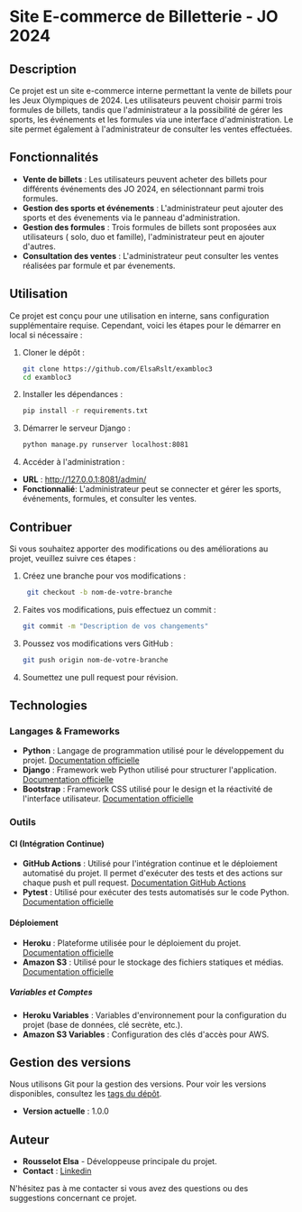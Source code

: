 # Site E-commerce de Billetterie - JO 2024

## Description
Ce projet est un site e-commerce interne permettant la vente de billets pour les Jeux Olympiques de 2024. Les utilisateurs peuvent choisir parmi trois formules de billets, tandis que l'administrateur a la possibilité de gérer les sports, les événements et les formules via une interface d'administration. Le site permet également à l'administrateur de consulter les ventes effectuées.

## Fonctionnalités
- **Vente de billets** : Les utilisateurs peuvent acheter des billets pour différents événements des JO 2024, en sélectionnant parmi trois formules.
- **Gestion des sports et événements** : L'administrateur peut ajouter des sports et des évenements via le panneau d'administration.
- **Gestion des formules** : Trois formules de billets sont proposées aux utilisateurs ( solo, duo et famille), l'administrateur peut en ajouter d'autres.
- **Consultation des ventes** : L'administrateur peut consulter les ventes réalisées par formule et par évenements.


## Utilisation
Ce projet est conçu pour une utilisation en interne, sans configuration supplémentaire requise. Cependant, voici les étapes pour le démarrer en local si nécessaire :

1. Cloner le dépôt :
   ```bash
   git clone https://github.com/ElsaRslt/exambloc3
   cd exambloc3
   ```

2. Installer les dépendances :
   ```bash
   pip install -r requirements.txt
   ```

3. Démarrer le serveur Django :
   ```bash
   python manage.py runserver localhost:8081
   ```

4. Accéder à l'administration :
- **URL** : http://127.0.0.1:8081/admin/
- **Fonctionnalié**: L'administrateur peut se connecter et gérer les sports, événements, formules, et consulter les ventes.

## Contribuer
Si vous souhaitez apporter des modifications ou des améliorations au projet, veuillez suivre ces étapes :

1. Créez une branche pour vos modifications :
   ```bash
    git checkout -b nom-de-votre-branche
   ```

2. Faites vos modifications, puis effectuez un commit : 
   ```bash
   git commit -m "Description de vos changements"
   ```

3. Poussez vos modifications vers GitHub :
    ```bash
   git push origin nom-de-votre-branche
   ```

4. Soumettez une pull request pour révision.

## Technologies

### Langages & Frameworks
- **Python** : Langage de programmation utilisé pour le développement du projet. [Documentation officielle](https://docs.python.org/3/)
- **Django** : Framework web Python utilisé pour structurer l'application. [Documentation officielle](https://docs.djangoproject.com/en/stable/)
- **Bootstrap** : Framework CSS utilisé pour le design et la réactivité de l'interface utilisateur. [Documentation officielle](https://getbootstrap.com/)

### Outils

#### CI (Intégration Continue)
- **GitHub Actions** : Utilisé pour l'intégration continue et le déploiement automatisé du projet. Il permet d'exécuter des tests et des actions sur chaque push et pull request. [Documentation GitHub Actions](https://docs.github.com/en/actions)
- **Pytest** : Utilisé pour exécuter des tests automatisés sur le code Python. [Documentation officielle](https://docs.pytest.org/en/stable/)

#### Déploiement
- **Heroku** : Plateforme utilisée pour le déploiement du projet. [Documentation officielle](https://devcenter.heroku.com/)
- **Amazon S3** : Utilisé pour le stockage des fichiers statiques et médias. [Documentation officielle](https://aws.amazon.com/s3/)
  
##### Variables et Comptes
- **Heroku Variables** : Variables d'environnement pour la configuration du projet (base de données, clé secrète, etc.).
- **Amazon S3 Variables** : Configuration des clés d'accès pour AWS.

## Gestion des versions
Nous utilisons Git pour la gestion des versions. Pour voir les versions disponibles, consultez les [tags du dépôt](https://github.com/votre-utilisateur/nom-du-repo/tags).

- **Version actuelle** : 1.0.0

## Auteur

- **Rousselot Elsa** - Développeuse principale du projet.
- **Contact** : [Linkedin](https://www.linkedin.com/in/rousselot-elsa-er91112125/)
  
N'hésitez pas à me contacter si vous avez des questions ou des suggestions concernant ce projet.















